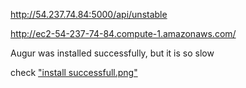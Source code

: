 http://54.237.74.84:5000/api/unstable

http://ec2-54-237-74-84.compute-1.amazonaws.com/

Augur was installed successfully, but it is so slow

check ["install successfull.png"](./installsuccesfull.png)
